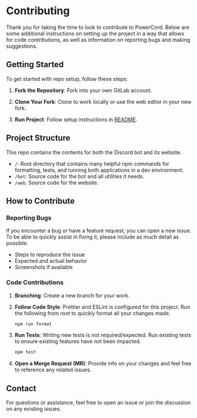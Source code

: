 # Contributing

Thank you for taking the time to look to contribute to PowerCord. Below are some additional instructions on setting up the project in a way that allows for code contributions, as well as information on reporting bugs and making suggestions.

## Getting Started

To get started with repo setup, follow these steps:

1. **Fork the Repository**: Fork into your own GitLab account.

2. **Clone Your Fork**: Clone to work locally or use the web editor in your new fork.

3. **Run Project**: Follow setup instructions in [README](README.md).

## Project Structure

This repo contains the contents for both the Discord bot and its website.

-   `/`: Root directory that contains many helpful npm commands for formatting, tests, and running both applications in a dev environment.
-   `/bot`: Source code for the bot and all utilities it needs.
-   `/web`: Source code for the website.

## How to Contribute

### Reporting Bugs

If you encounter a bug or have a feature request, you can open a new issue. To be able to quickly assist in fixing it, please include as much detail as possible:

-   Steps to reproduce the issue
-   Expected and actual behavior
-   Screenshots if available

### Code Contributions

1. **Branching**: Create a new branch for your work.

2. **Follow Code Style**: Prettier and ESLint is configured for this project. Run the following from root to quickly format all your changes made.

    ```bash
    npm run format
    ```

3. **Run Tests**: Writing new tests is not required/expected. Run existing tests to ensure existing features have not been impacted.

    ```bash
    npm test
    ```

4. **Open a Merge Request (MR)**: Provide info on your changes and feel free to reference any related issues.

## Contact

For questions or assistance, feel free to open an issue or join the discussion on any existing issues.
